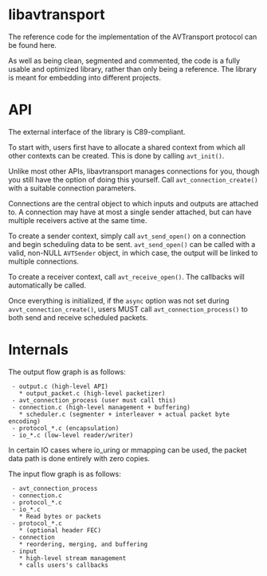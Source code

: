 # libavtransport

The reference code for the implementation of the AVTransport protocol can be found here.

As well as being clean, segmented and commented, the code is a fully usable and optimized library,
rather than only being a reference.
The library is meant for embedding into different projects.

# API

The external interface of the library is C89-compliant.

To start with, users first have to allocate a shared context from which all other
contexts can be created. This is done by calling `avt_init()`.

Unlike most other APIs, libavtransport manages connections for you, though you still have
the option of doing this yourself.
Call `avt_connection_create()` with a suitable connection parameters.

Connections are the central object to which inputs and outputs are attached to.
A connection may have at most a single sender attached, but can have multiple receivers
active at the same time.

To create a sender context, simply call `avt_send_open()` on a connection and begin
scheduling data to be sent.
`avt_send_open()` can be called with a valid, non-NULL `AVTSender` object,
in which case, the output will be linked to multiple connections.

To create a receiver context, call `avt_receive_open()`. The callbacks will
automatically be called.

Once everything is initialized, if the `async` option was not set during
`avvt_connection_create()`, users MUST call `avt_connection_process()` to
both send and receive scheduled packets.

# Internals

The output flow graph is as follows:

```
 - output.c (high-level API)
   * output_packet.c (high-level packetizer)
 - avt_connection_process (user must call this)
 - connection.c (high-level management + buffering)
   * scheduler.c (segmenter + interleaver + actual packet byte encoding)
 - protocol_*.c (encapsulation)
 - io_*.c (low-level reader/writer)
```

In certain IO cases where io_uring or mmapping can be used, the packet data path is done
entirely with zero copies.

The input flow graph is as follows:
```
 - avt_connection_process
 - connection.c
 - protocol_*.c
 - io_*.c
   * Read bytes or packets
 - protocol_*.c
   * (optional header FEC)
 - connection
   * reordering, merging, and buffering
 - input
   * high-level stream management
   * calls users's callbacks
```
